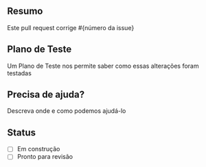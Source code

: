 ## Resumo
Este pull request corrige #{número da issue}

## Plano de Teste
Um Plano de Teste nos permite saber como essas alterações foram testadas

## Precisa de ajuda?
Descreva onde e como podemos ajudá-lo

## Status

- [ ] Em construção
- [ ] Pronto para revisão